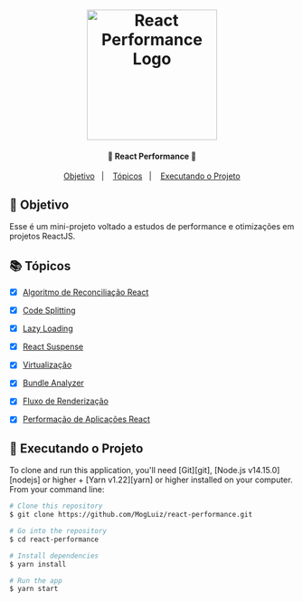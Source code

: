 <h1 align="center">
    <img alt="React Performance Logo" width="230" height="230" src="https://user-images.githubusercontent.com/58401291/152717187-4dc0d530-b0d7-42bb-85f9-ded302306151.png" />
    <br>
</h1>


<h4 align="center">
 🚀 React Performance 🚀
</h4>

<p align="center">
   <a href="#dart-objetivo">Objetivo</a>&nbsp;&nbsp;&nbsp;|&nbsp;&nbsp;&nbsp;
  <a href="#books-tópicos">Tópicos</a>&nbsp;&nbsp;&nbsp;|&nbsp;&nbsp;&nbsp;
  <a href="#rocket-executando-o-projeto">Executando o Projeto</a>
</p>


## :dart: Objetivo

<p>
   Esse é um mini-projeto voltado a estudos de performance e otimizações em projetos ReactJS.
</p>


## :books: Tópicos

-   [x] [Algoritmo de Reconciliação React](https://pt-br.reactjs.org/docs/reconciliation.html)
-   [x] [Code Splitting](https://pt-br.reactjs.org/docs/code-splitting.html)
-   [x] [Lazy Loading](https://blog.logrocket.com/lazy-loading-components-in-react-16-6-6cea535c0b52/)
-   [x] [React Suspense](https://pt-br.reactjs.org/docs/concurrent-mode-suspense.html)
-   [x] [Virtualização](https://br.atsit.in/archives/89814)
-   [x] [Bundle Analyzer](https://create-react-app.dev/docs/analyzing-the-bundle-size/)
-   [x] [Fluxo de Renderização](/)
-   [x] [Performação de Aplicações React](/)


## :rocket: Executando o Projeto

To clone and run this application, you'll need [Git][git], [Node.js v14.15.0][nodejs] or higher + [Yarn v1.22][yarn] or higher installed on your computer. From your command line:

```bash
# Clone this repository
$ git clone https://github.com/MogLuiz/react-performance.git

# Go into the repository
$ cd react-performance

# Install dependencies
$ yarn install

# Run the app
$ yarn start
```
